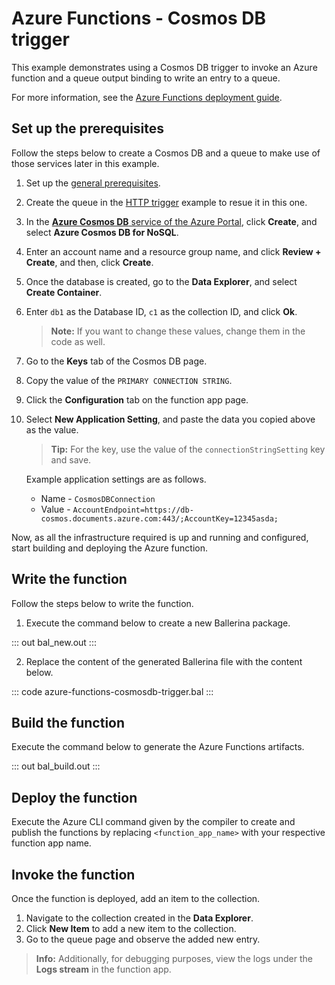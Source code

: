 # Azure Functions - Cosmos DB trigger

This example demonstrates using a Cosmos DB trigger to invoke an Azure function and a queue output binding to write an entry to a queue.

For more information, see the [Azure Functions deployment guide](https://ballerina.io/learn/run-in-the-cloud/azure-functions/).

## Set up the prerequisites

Follow the steps below to create a Cosmos DB and a queue to make use of those services later in this example.

1. Set up the [general prerequisites](https://ballerina.io/learn/run-in-the-cloud/azure-functions/#set-up-the-prerequisites).
2. Create the queue in the [HTTP trigger](/learn/by-example/azure-functions/http-trigger/) example to resue it in this one.
3. In the [**Azure Cosmos DB** service of the Azure Portal](https://portal.azure.com/#create/Microsoft.DocumentDB), click **Create**, and select **Azure Cosmos DB for NoSQL**.
4. Enter an account name and a resource group name, and click **Review + Create**, and then, click **Create**.
5. Once the database is created, go to the **Data Explorer**, and select **Create Container**.
6. Enter `db1` as the Database ID, `c1` as the collection ID, and click **Ok**.
    >**Note:** If you want to change these values, change them in the code as well.
6. Go to the **Keys** tab of the Cosmos DB page.
7. Copy the value of the `PRIMARY CONNECTION STRING`.
8. Click the **Configuration** tab on the function app page.
9. Select **New Application Setting**, and paste the data you copied above as the value. 
    >**Tip:** For the key, use the value of the `connectionStringSetting` key and save.

    Example application settings are as follows.

    - Name - `CosmosDBConnection`
    - Value - `AccountEndpoint=https://db-cosmos.documents.azure.com:443/;AccountKey=12345asda;`

Now, as all the infrastructure required is up and running and configured, start building and deploying the Azure function.

## Write the function

Follow the steps below to write the function.

1. Execute the command below to create a new Ballerina package.

::: out bal_new.out :::

2. Replace the content of the generated Ballerina file with the content below.

::: code azure-functions-cosmosdb-trigger.bal :::

## Build the function

Execute the command below to generate the Azure Functions artifacts.

::: out bal_build.out :::

## Deploy the function

Execute the Azure CLI command given by the compiler to create and publish the functions by replacing `<function_app_name>` with your respective function app name.

## Invoke the function

Once the function is deployed, add an item to the collection.

1. Navigate to the collection created in the **Data Explorer**.
2. Click **New Item** to add a new item to the collection.
3. Go to the queue page and observe the added new entry.

>**Info:** Additionally, for debugging purposes, view the logs under the **Logs stream** in the function app.
